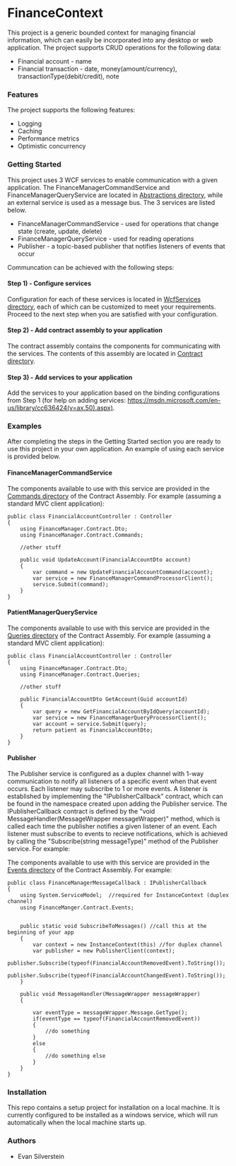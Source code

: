 # FinanceContext #

This project is a generic bounded context for managing financial information, which can easily be incorporated into any desktop or web application. The project supports CRUD operations for the following data: 
* Financial account - name
* Financial transaction - date, money(amount/currency), transactionType(debit/credit), note

### Features ###

The project supports the following features:
* Logging
* Caching
* Performance metrics
* Optimistic concurrency

### Getting Started ###

This project uses 3 WCF services to enable communication with a given application. The FinanceManagerCommandService and FinanceManagerQueryService are located in [Abstractions directory](https://github.com/EvanSilverstein333/FinanceContext/tree/master/Infrastructure/Abstractions), while an external service is used as a message bus. The 3 services are listed below.  
* FinanceManagerCommandService - used for operations that change state (create, update, delete)
* FinanceManagerQueryService - used for reading operations
* Publisher - a topic-based publisher that notifies listeners of events that occur

Communcation can be achieved with the following steps:

#### Step 1) - Configure services ####
Configuration for each of these services is located in [WcfServices directory](https://github.com/EvanSilverstein333/FinanceContext/tree/master/Infrastructure/Configurations/WcfServices), each of which can be customized to meet your requirements. Proceed to the next step when you are satisfied with your configuration.

#### Step 2) - Add contract assembly to your application
The contract assembly contains the components for communicating with the services. The contents of this assembly are located in [Contract directory](https://github.com/EvanSilverstein333/FinanceContext/tree/master/Contract).

#### Step 3) - Add services to your application ####
Add the services to your application based on the binding configurations from Step 1 (for help on adding services: https://msdn.microsoft.com/en-us/library/cc636424(v=ax.50).aspx).  

### Examples ###
After completing the steps in the Getting Started section you are ready to use this project in your own application. An example of using each service is provided below.

#### FinanceManagerCommandService ####
The components available to use with this service are provided in the [Commands directory](https://github.com/EvanSilverstein333/FinanceContext/tree/master/Contract/Commands) of the Contract Assembly. For example (assuming a standard MVC client application):

```
public class FinancialAccountController : Controller
{
    using FinanceManager.Contract.Dto;
    using FinanceManager.Contract.Commands;
    
    //other stuff
    
    public void UpdateAccount(FinancialAccountDto account)
    {
        var command = new UpdateFinancialAccountCommand(account);
        var service = new FinanceManagerCommandProcessorClient();
        service.Submit(command);
    }
}
```

#### PatientManagerQueryService ####
The components available to use with this service are provided in the [Queries directory](https://github.com/EvanSilverstein333/FinanceContext/tree/master/Contract/Queries) of the Contract Assembly. For example (assuming a standard MVC client application):

```
public class FinancialAccountController : Controller
{
    using FinanceManager.Contract.Dto;
    using FinanceManager.Contract.Queries;
    
    //other stuff
    
    public FinancialAccountDto GetAccount(Guid accountId)
    {
        var query = new GetFinancialAccountByIdQuery(accountId);
        var service = new FinanceManagerQueryProcessorClient();
        var account = service.Submit(query);
        return patient as FinancialAccountDto;
    }
}
```

#### Publisher ####

The Publisher service is configured as a duplex channel with 1-way communication to notify all listeners of a specific event when that event occurs. Each listener may subscribe to 1 or more events. A listener is established by implementing the "IPublisherCallback" contract, which can be found in the namespace created upon adding the Publisher service. The IPublisherCallback contract is defined by the "void MessageHandler(MessageWrapper messageWrapper)" method, which is called each time the publisher notifies a given listener of an event. Each listener must subscribe to events to recieve notifications, which is achieved by calling the "Subscribe(string messageType)" method of the Publisher service. For example:

The components available to use with this service are provided in the [Events directory](https://github.com/EvanSilverstein333/FinanceContext/tree/master/Contract/Events) of the Contract Assembly. For example:
```
public class FinanceManagerMessageCallback : IPublisherCallback
{
    using System.ServiceModel;  //required for InstanceContext (duplex channel) 
    using FinanceManger.Contract.Events; 
    
    
    public static void SubscribeToMessages() //call this at the beginning of your app
    {
        var context = new InstanceContext(this) //for duplex channel
        var publisher = new PublisherClient(context);
        publisher.Subscribe(typeof(FinancialAccountRemovedEvent).ToString());
        publisher.Subscribe(typeof(FinancialAccountChangedEvent).ToString());
    }

    public void MessageHandler(MessageWrapper messageWrapper)
    {

        var eventType = messageWrapper.Message.GetType();
        if(eventType == typeof(FinancialAccountRemovedEvent))
        {
            //do something
        }
        else
        {
            //do something else
        }
    }
}
```

### Installation ###
This repo contains a setup project for installation on a local machine. It is currently configured to be installed as a windows service, which will run automatically when the local machine starts up.

### Authors ###

* Evan Silverstein
